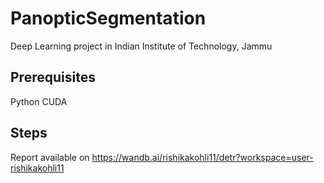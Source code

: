 # PanopticSegmentation
Deep Learning project in Indian Institute of Technology, Jammu
## Prerequisites
Python
CUDA


## Steps

Report available on https://wandb.ai/rishikakohli11/detr?workspace=user-rishikakohli11
